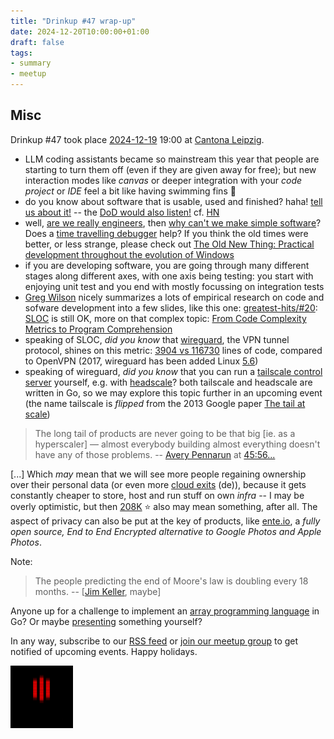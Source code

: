 ```yaml
---
title: "Drinkup #47 wrap-up"
date: 2024-12-20T10:00:00+01:00
draft: false
tags:
- summary
- meetup
---
```


## Misc

Drinkup #47 took place [2024-12-19](https://www.meetup.com/leipzig-golang/events/298066373) 19:00 at
[Cantona Leipzig](https://www.google.com/search?q=cantona+leipzig).

* LLM coding assistants became so mainstream this year that people are starting to turn them off
  (even if they are given away for free); but new interaction modes like *canvas*
or deeper integration with your *code project* or *IDE* feel a bit like having swimming
fins 🧜
* do you know about software that is usable, used and finished? haha! [tell us about it!](https://github.com/golang-leipzig/software-that-is-finished) -- the [DoD would also listen!](https://media.defense.gov/2019/May/01/2002126690/-1/-1/0/SWAP%20EXECUTIVE%20SUMMARY.PDF) cf. [HN](https://news.ycombinator.com/item?id=34558707)
* well, [are we really engineers](https://www.hillelwayne.com/post/are-we-really-engineers/), then [why can't we make simple software](https://www.youtube.com/watch?v=czzAVuVz7u4)? Does a [time travelling debugger](https://www.youtube.com/watch?v=NiGzdv84iDE) help? If you think the old times were better, or less strange, please check out [The Old New Thing: Practical development throughout the evolution of Windows](https://devblogs.microsoft.com/oldnewthing/)
* if you are developing software, you are going through many different stages
  along different axes, with one axis being testing: you start with enjoying unit test
and you end with mostly focussing on integration tests
* [Greg Wilson](https://third-bit.com/) nicely summarizes a lots of empirical research on code and
  sofware development into a few slides, like this one:
[greatest-hits/#20](https://third-bit.com/talks/greatest-hits/#20): [SLOC](https://en.wikipedia.org/wiki/Source_lines_of_code) is still OK, more on that complex topic: [From Code Complexity Metrics to Program
Comprehension](https://dl.acm.org/doi/pdf/10.1145/3546576)
* speaking of SLOC, *did you know* that [wireguard](https://www.wireguard.com/), the VPN tunnel protocol,
  shines on this metric: [3904 vs
116730](https://www.wireguard.com/talks/fosdem2017-slides.pdf#page=4) lines of code, compared to OpenVPN (2017,
wireguard has been added Linux
[5.6](https://kernelnewbies.org/Linux_5.6#WireGuard.2C_a_faster.2C_simpler.2C_secure_VPN))
* speaking of wireguard, *did you know* that you can run a [tailscale control server](https://tailscale.com/opensource) yourself, e.g. with
[headscale](https://headscale.net/)? both tailscale and headscale are written
in Go, so we may explore this topic further in an upcoming event (the name tailscale is *flipped* from the 2013 Google paper [The tail at scale](https://www.barroso.org/publications/TheTailAtScale.pdf))

> The long tail of products are never going to be that big [ie. as a
> hyperscaler] &mdash; almost everybody building almost everything doesn't have
> any of those problems. -- [Avery Pennarun](https://apenwarr.ca/log/) at [45:56...](https://www.buzzsprout.com/1822302/episodes/9890092-tailscale-with-avery-pennarun-brad-fitzpatrick)

[...] Which *may* mean that we will see more people regaining ownership over their personal
data (or even more [cloud exits](https://www.bsi.bund.de/SharedDocs/Downloads/DE/BSI/KRITIS/UPK/upk-exit-strategie-cloud-dienstleistungen.pdf?__blob=publicationFile&v=8) (de)), because it gets constantly cheaper to store, host and run stuff on own
*infra* -- I may be overly optimistic, but then
[208K](https://github.com/awesome-selfhosted/awesome-selfhosted) ⭐ also may
mean something, after all. The aspect of privacy can also be put at the key of
products, like [ente.io](https://github.com/ente-io/ente), a *fully open
source, End to End Encrypted alternative to Google Photos and Apple Photos*.

Note:

> The people predicting the end of Moore's law is doubling every 18 months. --
> [[Jim Keller](https://en.wikipedia.org/wiki/Jim_Keller_(engineer)), maybe]

Anyone up for a challenge to implement an [array programming
language](https://en.wikipedia.org/wiki/Array_programming) in Go? Or
maybe [presenting](https://golangleipzig.space/proposals/) something
yourself?

In any way, subscribe to our [RSS
feed](https://golangleipzig.space/posts/index.xml) or [join our meetup
group](https://www.meetup.com/de-DE/leipzig-golang/) to get notified of
upcoming events. Happy holidays.

[![](/images/EIJOPZQVXHNVF4FIQBUGSLCZFUEC57JN.gif)](https://gifcities.org)

